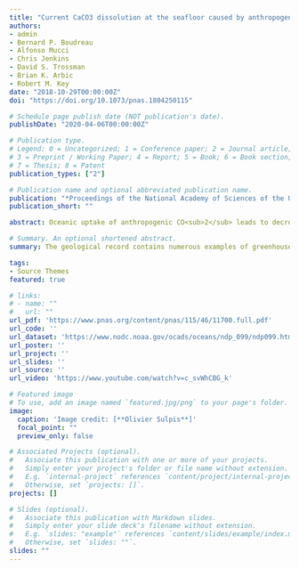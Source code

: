```yaml
---
title: "Current CaCO3 dissolution at the seafloor caused by anthropogenic CO2"
authors:
- admin
- Bernard P. Boudreau
- Alfonso Mucci
- Chris Jenkins
- David S. Trossman
- Brian K. Arbic
- Robert M. Key
date: "2018-10-29T00:00:00Z"
doi: "https://doi.org/10.1073/pnas.1804250115"

# Schedule page publish date (NOT publication's date).
publishDate: "2020-04-06T00:00:00Z"

# Publication type.
# Legend: 0 = Uncategorized; 1 = Conference paper; 2 = Journal article;
# 3 = Preprint / Working Paper; 4 = Report; 5 = Book; 6 = Book section;
# 7 = Thesis; 8 = Patent
publication_types: ["2"]

# Publication name and optional abbreviated publication name.
publication: "*Proceedings of the National Academy of Sciences of the United States of America, 115*(46), 11700-11705"
publication_short: ""

abstract: Oceanic uptake of anthropogenic CO<sub>2</sub> leads to decreased pH, carbonate ion concentration, and saturation state with respect to CaCO<sub>3</sub> minerals, causing increased dissolution of these minerals at the deep seafloor. This additional dissolution will figure prominently in the neutralization of man made CO<sub>2</sub>. However, there has been no concerted assessment of the current extent of anthropogenic CaCO<sub>3</sub> dissolution at the deep seafloor. Here, recent databases of bottom water chemistry, benthic currents, and CaCO<sub>3</sub> content of deep sea sediments are combined with a rate model to derive the global distribution of benthic calcite dissolution rates and obtain primary confirmation of an anthropogenic component. By comparing preindustrial with present day rates, we determine that significant anthropogenic dissolution now occurs in the western North Atlantic, amounting to 40 100% of the total seafloor dissolution at its most intense locations. At these locations, the calcite compensation depth has risen 300 m. Increased benthic dissolution was also revealed at various hot spots in the southern extent of the Atlantic, Indian, and Pacific Oceans. Our findings place constraints on future predictions of ocean acidification, are consequential to the fate of benthic calcifiers, and indicate that a by product of human activities is currently altering the geological record of the deep sea.

# Summary. An optional shortened abstract.
summary: The geological record contains numerous examples of greenhouse periods and ocean acidification episodes, where the spreading of corrosive (CO<sub>2</sub> enriched) bottom waters enhances the dissolution of CaCO<sub>3</sub> minerals delivered to the seafloor or contained within deep sea sediments. The dissolution of sedimentary CaCO<sub>3</sub> neutralizes excess CO<sub>2</sub>, thus preventing runaway acidification, and acts as a negative feedback mechanism in regulating atmospheric CO<sub>2</sub> levels over timescales of centuries to millennia. We report here the first signs of CaCO<sub>3</sub> dissolution at the seafloor caused by man made CO<sub>2</sub>. This dissolution is already occurring at various locations in the deep ocean, particularly in the northern Atlantic and near the Southern Ocean, where the bottom waters are young and rich in anthropogenic CO<sub>2</sub>.

tags:
- Source Themes
featured: true

# links:
# - name: ""
#   url: ""
url_pdf: 'https://www.pnas.org/content/pnas/115/46/11700.full.pdf'
url_code: ''
url_dataset: 'https://www.nodc.noaa.gov/ocads/oceans/ndp_099/ndp099.html'
url_poster: ''
url_project: ''
url_slides: ''
url_source: ''
url_video: 'https://www.youtube.com/watch?v=c_svWhCBG_k'

# Featured image
# To use, add an image named `featured.jpg/png` to your page's folder. 
image:
  caption: 'Image credit: [**Olivier Sulpis**]'
  focal_point: ""
  preview_only: false

# Associated Projects (optional).
#   Associate this publication with one or more of your projects.
#   Simply enter your project's folder or file name without extension.
#   E.g. `internal-project` references `content/project/internal-project/index.md`.
#   Otherwise, set `projects: []`.
projects: []

# Slides (optional).
#   Associate this publication with Markdown slides.
#   Simply enter your slide deck's filename without extension.
#   E.g. `slides: "example"` references `content/slides/example/index.md`.
#   Otherwise, set `slides: ""`.
slides: ""
---
```

